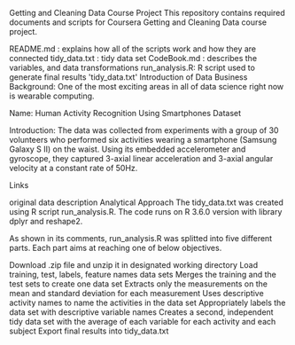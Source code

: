 Getting and Cleaning Data Course Project
This repository contains required documents and scripts for Coursera Getting and Cleaning Data course project.

README.md : explains how all of the scripts work and how they are connected
tidy_data.txt : tidy data set
CodeBook.md : describes the variables, and data transformations
run_analysis.R: R script used to generate final results 'tidy_data.txt'
Introduction of Data
Business Background: One of the most exciting areas in all of data science right now is wearable computing.

Name: Human Activity Recognition Using Smartphones Dataset

Introduction: The data was collected from experiments with a group of 30 volunteers who performed six activities wearing a smartphone (Samsung Galaxy S II) on the waist. Using its embedded accelerometer and gyroscope, they captured 3-axial linear acceleration and 3-axial angular velocity at a constant rate of 50Hz.

Links

original data
description
Analytical Approach
The tidy_data.txt was created using R script run_analysis.R. The code runs on R 3.6.0 version with library dplyr and reshape2.

As shown in its comments, run_analysis.R was splitted into five different parts. Each part aims at reaching one of below objectives.

Download .zip file and unzip it in designated working directory
Load training, test, labels, feature names data sets
Merges the training and the test sets to create one data set
Extracts only the measurements on the mean and standard deviation for each measurement
Uses descriptive activity names to name the activities in the data set
Appropriately labels the data set with descriptive variable names
Creates a second, independent tidy data set with the average of each variable for each activity and each subject
Export final results into tidy_data.txt
